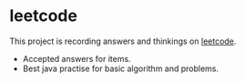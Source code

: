 # leetcode
This project is recording answers and thinkings on [leetcode](https://leetcode.com/).

- Accepted answers for items.
- Best java practise for basic algorithm and problems.